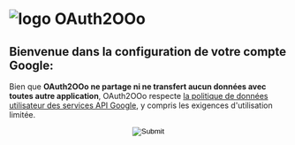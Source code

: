 # ![logo][1] OAuth2OOo

## Bienvenue dans la configuration de votre compte Google: <span id="user"></span>

Bien que **OAuth2OOo ne partage ni ne transfert aucun données avec toutes autre application**, OAuth2OOo respecte [la politique de données utilisateur des services API Google](https://developers.google.com/terms/api-services-user-data-policy), y compris les exigences d'utilisation limitée.

<p align="center">
  <input id="button" type="image" src="GoogleSignIn.png" />
</p>

[1]: <https://prrvchr.github.io/OAuth2OOo/img/OAuth2OOo.png>

<script type="module" src="./signin.js"></script>
